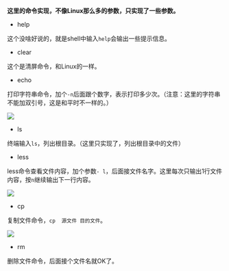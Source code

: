 **这里的命令实现，不像Linux那么多的参数，只实现了一些参数。**


- help

这个没啥好说的，就是shell中输入``help``会输出一些提示信息。

- clear

这个是清屏命令，和Linux的一样。

- echo

打印字符串命令，加个``-n``后面跟个数字，表示打印多少次。（注意：这里的字符串不能加双引号，这是和平时不一样的。）

![](https://img.ricemoon.cn/images/d0a6eb7cee893bcd6f595a0f9a7632f1.command1.webp)

- ls

终端输入``ls``，列出根目录。（这里只实现了，列出根目录中的文件）

- less

less命令查看文件内容，加个参数``- l``，后面接文件名字。这里每次只输出1行文件内容，按``n``继续输出下一行内容。

![](https://img.ricemoon.cn/images/8cb55eb0f398d085005af17ab10b4920.command2.webp)

- cp

复制文件命令，``cp  源文件 目的文件``。

![](https://img.ricemoon.cn/images/f0846e11c25243af618dd0e7978fcf95.command3.webp)

- rm

删除文件命令，后面接个文件名就OK了。